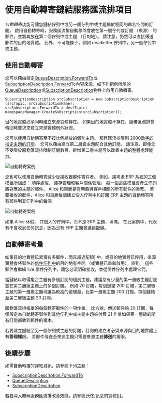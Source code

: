 <properties 
    pageTitle="自動轉寄訊息的實體服務匯流排 |Microsoft Azure"
    description="如何鏈佇列中或另一個佇列中或主題的訂閱。"
    services="service-bus"
    documentationCenter="na"
    authors="sethmanheim"
    manager="timlt"
    editor="" /> 
<tags 
    ms.service="service-bus"
    ms.devlang="na"
    ms.topic="article"
    ms.tgt_pltfrm="na"
    ms.workload="na"
    ms.date="09/29/2016"
    ms.author="sethm" />

# <a name="chaining-service-bus-entities-with-auto-forwarding"></a>使用自動轉寄鏈結服務匯流排項目

*自動轉寄*功能可讓您鏈結佇列中或另一個佇列中或主題屬於相同的命名空間的訂閱。 啟用自動轉寄時，服務匯流排自動移除會放在第一個佇列或訂閱 （來源） 的郵件，並將其放在第二個佇列中或主題 （目的地）。 請注意，仍然可以直接傳送郵件的目的地實體。 此外，不可能鍊子，例如 deadletter 佇列中，另一個佇列中或主題。

## <a name="using-auto-forwarding"></a>使用自動轉寄

您可以藉由設定[QueueDescription.ForwardTo][]或[SubscriptionDescription.ForwardTo][]內容來源，如下列範例所示的[QueueDescription][]或[SubscriptionDescription][]物件上啟用自動轉寄。

```
SubscriptionDescription srcSubscription = new SubscriptionDescription (srcTopic, srcSubscriptionName);
srcSubscription.ForwardTo = destTopic;
namespaceManager.CreateSubscription(srcSubscription));
```

目的地實體必須同時建立來源實體存在。 如果目的地實體不存在，服務匯流排會傳回時要求您建立來源實體例外狀況。

您可以使用自動轉寄至不按比例縮放的個別主題。 服務匯流排限制 2000[數字的指定主題的訂閱](service-bus-quotas.md)。 您可以藉由建立第二層級主題配合其他訂閱。 請注意，即使您不受限於服務匯流排限制訂閱數目，新增第二層主題可以改善主題的整體處理能力。

![自動轉寄案例][0]

您也可以使用自動轉寄減少從接收器郵件寄件者。 例如，請考慮 ERP 系統的三個模組所組成︰ 順序處理、 庫存管理和客戶關係管理。 每一個這些模組會產生佇列將對應的主題的郵件。 Alice 和百勝是有興趣與客戶相關的所有郵件的業務。 若要接收的郵件，Alice 和百勝每個建立個人佇列中和訂閱 ERP 主題的自動轉寄所有郵件到其佇列中的每個。

![自動轉寄案例][1]

如果 Alice 休假、 其個人的佇列中，而不是 ERP 主題，填滿。 在此案例中，代表有不會收到任何訊息，因為沒有 ERP 主題曾連絡配額。

## <a name="auto-forwarding-considerations"></a>自動轉寄考量

如果目的地實體已累積有多郵件，而且超過配額] 中，或目的地實體已停用，來源實體會將郵件的[信件佇列中](service-bus-dead-letter-queues.md)的目的地有空間 （或實體已重新啟用），直到。 這些郵件會繼續 live 信件佇列中，讓您必須明確接收，並從信件佇列中處理它們。

當鏈結以取得複合主題有多個訂閱的個別主題，建議您有少量的第一層級主題訂閱並在第二層級主題上的多個訂閱。 例如 20 訂閱，每個鏈結 200 訂閱，第二層級主題的第一層級主題可讓為較高的處理量，比第一層級主題 200 訂閱，每個鏈結至第二層級主題 20 訂閱。

服務匯流排帳單的每個轉寄郵件的一項作業。 比方說，傳送郵件給 20 訂閱，每個設定為自動轉寄郵件到其他佇列中或主題主題被付費 21 作業如果第一層級的所有訂閱都收到郵件的複本。

若要建立鏈結至另一個佇列或主題的訂閱，訂閱的建立者必須來源與目的地實體上有**管理權**限。 將郵件傳送至來源主題只需要來源主題**傳送**的權限。

## <a name="next-steps"></a>後續步驟

如需自動轉接的詳細資訊，請參閱下列主題︰

- [SubscriptionDescription.ForwardTo][]
- [QueueDescription][]
- [SubscriptionDescription][]

若要深入瞭解服務匯流排改善效能，請參閱[分割訊息的實體][]。

  [QueueDescription.ForwardTo]: https://msdn.microsoft.com/library/azure/microsoft.servicebus.messaging.queuedescription.forwardto.aspx
  [SubscriptionDescription.ForwardTo]: https://msdn.microsoft.com/library/azure/microsoft.servicebus.messaging.subscriptiondescription.forwardto.aspx
  [QueueDescription]: https://msdn.microsoft.com/library/azure/microsoft.servicebus.messaging.queuedescription.aspx
  [SubscriptionDescription]: https://msdn.microsoft.com/library/azure/microsoft.servicebus.messaging.subscriptiondescription.aspx
  [0]: ./media/service-bus-auto-forwarding/IC628631.gif
  [1]: ./media/service-bus-auto-forwarding/IC628632.gif
  [分割訊息的項目]: service-bus-partitioning.md